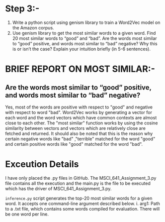 # Step 3:-

1. Write a python script using genism library to train a Word2Vec model on the Amazon corpus.
2. Use genism library to get the most similar words to a given word. Find 20 most similar words to “good” and “bad”. Are the words most similar to “good” positive, and words most similar to “bad” negative? Why this is or isn’t the case? Explain your intuition
briefly (in 5-6 sentences).

# BRIEF REPORT ON MOST SIMILAR:-

## Are the words most similar to “good” positive, and words most similar to “bad” negative?

Yes, most of the words are positive with respect to "good" and negative with respect to word "bad". Word2Vec works by generating a vector for each word and the word vectors which have common contexts are almost close to each other. The "most similar" function works by using the cosine similarity between vectors and vectors which are relatively close are fetched and returned. It should also be noted that this is the reason why certain negative words like "bad" ,"terrible" matched for the word "good" and certain positive words like "good" matched for the word "bad".

# Exceution Details

I have only placed the .py files in GitHub. The MSCI_641_Assignment_3.py file contains all the execution and the main.py is the file to be executed which has the driver of MSCI_641_Assignment_3.py.

`inference.py` script generates the top-20 most similar words for a given word. It accepts one command-line argument
described below.
i. arg1: Path to a .txt file, which contains some words compiled for evaluation. There will be one word per line.



